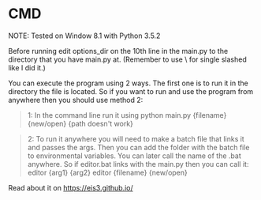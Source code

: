 # CMD

NOTE: Tested on Window 8.1 with Python 3.5.2

Before running edit options_dir on the 10th line in the main.py to the directory that you have main.py at. (Remember to use \\ for single slashed like I did it.)

You can execute the program using 2 ways. The first one is to run it in the directory the file is located. So if you want to run and use the program from anywhere then you should use method 2:

> 1:
  In the command line run it using
  python main.py {filename} {new/open} {path doesn't work}

> 2:
  To run it anywhere you will need to make a batch file that links it and passes the args.
  Then you can add the folder with the batch file to environmental variables.
  You can later call the name of the .bat anywhere.
  So if editor.bat links with the main.py then you can call it:
  editor {arg1} {arg2}
  editor {filename} {new/open}


Read about it on https://eis3.github.io/
